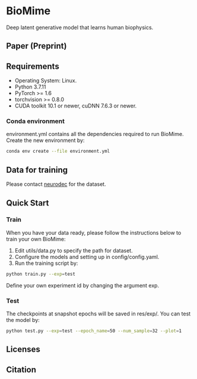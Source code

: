 # BioMime
Deep latent generative model that learns human biophysics.


## Paper (Preprint)


## Requirements
- Operating System: Linux.
- Python 3.7.11
- PyTorch >= 1.6
- torchvision >= 0.8.0
- CUDA toolkit 10.1 or newer, cuDNN 7.6.3 or newer.


### Conda environment
environment.yml contains all the dependencies required to run BioMime. Create the new environment by:

```bash
conda env create --file environment.yml
```


## Data for training
Please contact [neurodec](http://neurodec.ai/) for the dataset.

## Quick Start
### Train
When you have your data ready, please follow the instructions below to train your own BioMime:
1. Edit utils/data.py to specify the path for dataset.
2. Configure the models and setting up in config/config.yaml.
3. Run the training script by:

```bash
python train.py --exp=test
```
Define your own experiment id by changing the argument exp.

### Test
The checkpoints at snapshot epochs will be saved in res/exp/. You can test the model by:

```bash
python test.py --exp=test --epoch_name=50 --num_sample=32 --plot=1
```


## Licenses


## Citation
